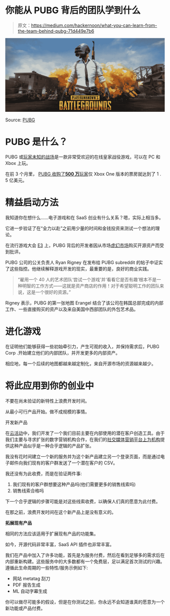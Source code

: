 # 你能从 PUBG 背后的团队学到什么

> 原文：<https://medium.com/hackernoon/what-you-can-learn-from-the-team-behind-pubg-71d449e7b6>

![](img/78a62c10a308d292baa3e93399563c16.png)

Source: [PUBG](https://www.pubg.com/)

# **PUBG 是什么？**

PUBG 或[玩家未知的战场](https://www.pubg.com/)是一款非常受欢迎的在线皇家战役游戏，可以在 PC 和 Xbox 上玩。

在前 3 个月里， [PUBG 收购了**500 万**玩家](https://news.xbox.com/en-us/2018/03/15/playerunknowns-battlegrounds-xbox-hits-5-million-player-mark/)仅 Xbox One 版本的票房就达到了 1 . 5 亿美元。

# **精益启动方法**

我知道你在想什么……电子游戏和在 SaaS 创业有什么关系？嗯，实际上相当多。

它进一步验证了在“全力以赴”之前用少量的时间和金钱投资来测试一个想法的理论。

在流行游戏大会 [E3](https://www.e3expo.com/) 上，PUBG 背后的开发者因从市场[虚幻市场](https://www.unrealengine.com/marketplace/store)购买开源资产而受到批评。

PUBG 公司的公关负责人 Ryan Rigney 在发布给 PUBG subreddit 的帖子中证实了这些指控。他继续解释游戏开发的现实，最重要的是，良好的商业实践。

> “雇用一个 40 人的艺术团队‘尝试一个游戏’并‘看看它是否有趣’根本不是一种明智的工作方式——这就是资产商店的作用！对于希望聪明工作的团队来说，这是一个很好的资源。”

Rigney 表示，PUBG 的第一张地图 Erangel 结合了该公司在韩国总部完成的内部工作、一些直接购买的资产以及来自美国中西部团队的外包艺术品。

# **进化游戏**

在证明他们能够获得一些初始牵引力，产生可观的收入，并保持需求后，PUBG Corp .开始建立他们的内部团队，并开发更多的内部资产。

相应地，每一个后续的地图都越来越定制化，来自开源市场的资源越来越少。

# **将此应用到你的创业中**

不要在尚未验证的新特性上浪费开发时间。

从最小可行产品开始。做不成规模的事情。

开发新产品

在[云活动](https://cloudcampaign.io)中，我们开发了一个我们目前主要在内部使用的潜在客户创造工具。由于我们主要与寻求扩张的数字营销机构合作，在我们的[社交媒体营销平台上为机构](https://cloudcampaign.io)提供这种产品似乎是一种合乎逻辑的产品扩张。

我没有花时间建立一个新的服务并为这个新产品建立另一个登录页面，而是通过电子邮件向我们现有的客户群发送了一个潜在客户的 CSV。

我还没有为此收费，而是在验证两件事:

1.  我们现有的客户群想要这种产品吗(他们需要更多的销售线索吗)
2.  销售线索合格吗

下一个合乎逻辑的步骤可能是对这些线索收费，以确保人们真的愿意为此付费。

在那之前，浪费开发时间在这个新产品上是没有意义的。

**拓展现有产品**

相同的方法应该适用于扩展现有产品的功能集。

如今，开源代码非常丰富，SaaS API 插件也非常丰富。

我们在产品中加入了许多功能，首先是为服务付费，然后在看到足够多的需求后在内部重新构建。这些服务中的大多数都有一个免费层，足以满足首次测试的兴趣。遵循此生命周期的一些特性/服务示例如下:

*   网站 metatag 刮刀
*   PDF 报告生成
*   ML 自动字幕生成

你可以做尽可能多的假设，但是在你测试之前，你永远不会知道谁真的愿意为一个新功能或产品付费。